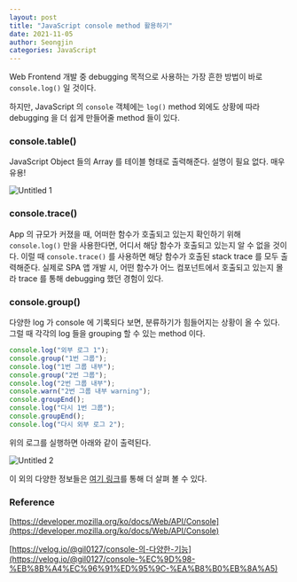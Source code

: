 ```yaml
---
layout: post
title: "JavaScript console method 활용하기"
date: 2021-11-05
author: Seongjin 
categories: JavaScript
---
```


Web Frontend 개발 중 debugging 목적으로 사용하는 가장 흔한 방법이 바로 `console.log()` 일 것이다.

하지만, JavaScript 의 `console` 객체에는 `log()` method 외에도 상황에 따라 debugging 을 더 쉽게 만들어줄 method 들이 있다.

### **console.table()**

JavaScript Object 들의 Array 를 테이블 형태로 출력해준다.
설명이 필요 없다. 매우 유용!

![Untitled 1](https://user-images.githubusercontent.com/52827441/163089352-7dee8b76-a0e3-443d-8f29-98d08ffb67b5.png)

### console.trace()

App 의 규모가 커졌을 때, 어떠한 함수가 호출되고 있는지 확인하기 위해 `console.log()` 만을 사용한다면, 어디서 해당 함수가 호출되고 있는지 알 수 없을 것이다. 이럴 때 `console.trace()` 를 사용하면 해당 함수가 호출된 stack trace 를 모두 출력해준다.
실제로 SPA 앱 개발 시, 어떤 함수가 어느 컴포넌트에서 호출되고 있는지 몰라 trace 를 통해 debugging 했던 경험이 있다.

### console.group()

다양한 log 가 console 에 기록되다 보면, 분류하기가 힘들어지는 상황이 올 수 있다. 그럴 때 각각의 log 들을 grouping 할 수 있는 method 이다.

```jsx
console.log("외부 로그 1");
console.group("1번 그룹");
console.log("1번 그룹 내부");
console.group("2번 그룹");
console.log("2번 그룹 내부");
console.warn("2번 그룹 내부 warning");
console.groupEnd();
console.log("다시 1번 그룹");
console.groupEnd();
console.log("다시 외부 로그 2");
```

위의 로그를 실행하면 아래와 같이 출력된다.

![Untitled 2](https://user-images.githubusercontent.com/52827441/163089357-b135cce2-4bdf-43f3-bd0b-31f456337d61.png)

이 외의 다양한 정보들은 [여기 링크](https://news.hada.io/topic?id=5309)를 통해 더 살펴 볼 수 있다.

### Reference

[https://developer.mozilla.org/ko/docs/Web/API/Console](https://developer.mozilla.org/ko/docs/Web/API/Console)

[https://velog.io/@gil0127/console-의-다양한-기능](https://velog.io/@gil0127/console-%EC%9D%98-%EB%8B%A4%EC%96%91%ED%95%9C-%EA%B8%B0%EB%8A%A5)
